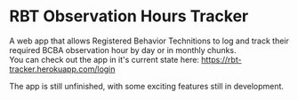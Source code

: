 # RBT Observation Hours Tracker
A web app that allows Registered Behavior Technitions to log and track their required BCBA observation hour by day or in monthly chunks.<br/>
You can check out the app in it's current state here: https://rbt-tracker.herokuapp.com/login<br/>

The app is still unfinished, with some exciting features still in development.
